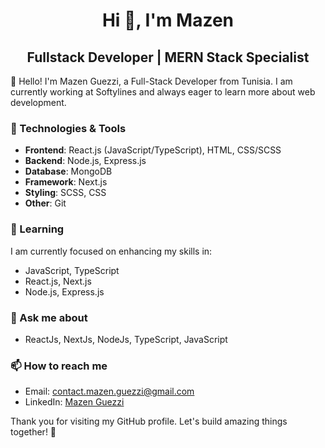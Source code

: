 <h1 align="center">Hi 👋, I'm Mazen</h1>

<h2 align="center">Fullstack Developer | MERN Stack Specialist</h2>

👋 Hello! I'm Mazen Guezzi, a Full-Stack Developer from Tunisia. I am currently working at Softylines and always eager to learn more about web development.

### 🔧 Technologies & Tools

- **Frontend**: React.js (JavaScript/TypeScript), HTML, CSS/SCSS
- **Backend**: Node.js, Express.js
- **Database**: MongoDB
- **Framework**: Next.js
- **Styling**: SCSS, CSS
- **Other**: Git

### 🌱 Learning

I am currently focused on enhancing my skills in:

- JavaScript, TypeScript
- React.js, Next.js
- Node.js, Express.js

### 💬 Ask me about

- ReactJs, NextJs, NodeJs, TypeScript, JavaScript

### 📫 How to reach me

- Email: [contact.mazen.guezzi@gmail.com](mailto:contact.mazen.guezzi@gmail.com)
- LinkedIn: [Mazen Guezzi](https://linkedin.com/in/mazen-guezzi)


Thank you for visiting my GitHub profile. Let's build amazing things together! 🚀
